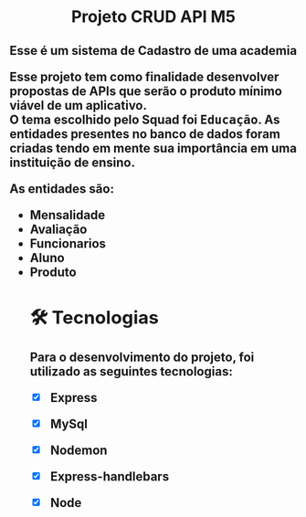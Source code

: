<h1 align="center">Projeto CRUD API M5</h1>
<h2>Esse é um sistema de Cadastro de uma academia 
<div>
  <p>Esse projeto tem como finalidade desenvolver propostas de APIs que serão o produto mínimo viável de um aplicativo. <br>O tema escolhido pelo Squad foi <kbd>Educação</kbd>. As entidades presentes no banco de dados foram criadas tendo em mente sua importância em uma instituição de ensino.</p>
  <p><strong>As entidades são:</strong></p>
  <ul>
    <li>Mensalidade</li>
    <li>Avaliação</li>
    <li>Funcionarios</li>
    <li>Aluno</li>
    <li>Produto</li>

<h2>🛠 Tecnologias</h2>

<p>Para o desenvolvimento do projeto, foi utilizado as seguintes tecnologias: </p>


- [x] Express
- [x] MySql
- [x] Nodemon 
- [x] Express-handlebars
- [x] Node


</table>


